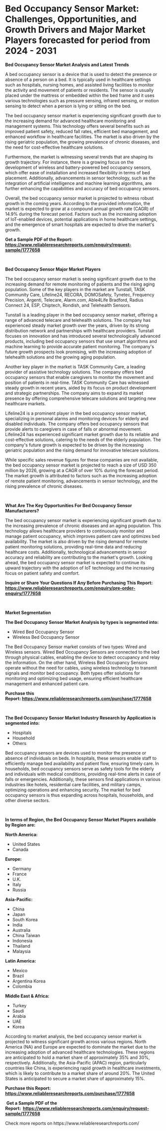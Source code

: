 <p><h1>Bed Occupancy Sensor Market: Challenges, Opportunities, and Growth Drivers and Major Market Players forecasted for period from 2024 - 2031</h1></p><p><strong>Bed Occupancy Sensor Market Analysis and Latest Trends</strong></p>
<p><p>A bed occupancy sensor is a device that is used to detect the presence or absence of a person on a bed. It is typically used in healthcare settings such as hospitals, nursing homes, and assisted living facilities to monitor the activity and movement of patients or residents. The sensor is usually placed under the mattress or embedded within the bed frame and it uses various technologies such as pressure sensing, infrared sensing, or motion sensing to detect when a person is lying or sitting on the bed.</p><p>The bed occupancy sensor market is experiencing significant growth due to the increasing demand for advanced healthcare monitoring and management systems. This technology offers several benefits such as improved patient safety, reduced fall rates, efficient bed management, and enhanced workflow in healthcare facilities. The market is also driven by the rising geriatric population, the growing prevalence of chronic diseases, and the need for cost-effective healthcare solutions.</p><p>Furthermore, the market is witnessing several trends that are shaping its growth trajectory. For instance, there is a growing focus on the development of wireless and battery-powered bed occupancy sensors, which offer ease of installation and increased flexibility in terms of bed placement. Additionally, advancements in sensor technology, such as the integration of artificial intelligence and machine learning algorithms, are further enhancing the capabilities and accuracy of bed occupancy sensors.</p><p>Overall, the bed occupancy sensor market is projected to witness robust growth in the coming years. According to the provided information, the market is expected to grow at a compound annual growth rate (CAGR) of 14.9% during the forecast period. Factors such as the increasing adoption of IoT-enabled devices, potential applications in home healthcare settings, and the emergence of smart hospitals are expected to drive the market's growth.</p></p>
<p><strong>Get a Sample PDF of the Report:&nbsp; <a href="https://www.reliableresearchreports.com/enquiry/request-sample/1777658">https://www.reliableresearchreports.com/enquiry/request-sample/1777658</a></strong></p>
<p>&nbsp;</p>
<p><strong>Bed Occupancy Sensor Major Market Players</strong></p>
<p><p>The bed occupancy sensor market is seeing significant growth due to the increasing demand for remote monitoring of patients and the rising aging population. Some of the key players in the market are Tunstall, TASK Community Care, Lifeline24, RECORA, DOMOSafety, Tynetec, Frequency Precision, Argenti, Telecare, Alarm.com, Able4Life Bradford, Radius Connect 24, ESP, Chiptech, Rondish, and Telehealth Sensors.</p><p>Tunstall is a leading player in the bed occupancy sensor market, offering a range of advanced telecare and telehealth solutions. The company has experienced steady market growth over the years, driven by its strong distribution network and partnerships with healthcare providers. Tunstall focuses on innovation and has introduced several technologically advanced products, including bed occupancy sensors that use smart algorithms and machine learning to provide accurate patient monitoring. The company's future growth prospects look promising, with the increasing adoption of telehealth solutions and the growing aging population.</p><p>Another key player in the market is TASK Community Care, a leading provider of assistive technology solutions. The company offers bed occupancy sensors that enable caregivers to monitor the movement and position of patients in real-time. TASK Community Care has witnessed steady growth in recent years, aided by its focus on product development and strategic partnerships. The company aims to expand its market presence by offering comprehensive telecare solutions and targeting new healthcare markets.</p><p>Lifeline24 is a prominent player in the bed occupancy sensor market, specializing in personal alarms and monitoring devices for elderly and disabled individuals. The company offers bed occupancy sensors that provide alerts to caregivers in case of falls or abnormal movement. Lifeline24 has experienced significant market growth due to its reliable and cost-effective solutions, catering to the needs of the elderly population. The company's future growth is expected to be driven by the increasing geriatric population and the rising demand for innovative telecare solutions.</p><p>While specific sales revenue figures for these companies are not available, the bed occupancy sensor market is projected to reach a size of USD 350 million by 2026, growing at a CAGR of over 10% during the forecast period. The market growth is attributed to factors such as the increasing adoption of remote patient monitoring, advancements in sensor technology, and the rising prevalence of chronic diseases.</p></p>
<p>&nbsp;</p>
<p><strong>What Are The Key Opportunities For Bed Occupancy Sensor Manufacturers?</strong></p>
<p><p>The bed occupancy sensor market is experiencing significant growth due to the increasing prevalence of chronic diseases and an aging population. This technology allows healthcare providers to continuously monitor and manage patient occupancy, which improves patient care and optimizes bed availability. The market is also driven by the rising demand for remote patient monitoring solutions, providing real-time data and reducing healthcare costs. Additionally, technological advancements in sensor accuracy and reliability are contributing to the market's growth. Looking ahead, the bed occupancy sensor market is expected to continue its upward trajectory with the adoption of IoT technology and the increasing focus on patient safety and comfort.</p></p>
<p><strong>Inquire or Share Your Questions If Any Before Purchasing This Report: <a href="https://www.reliableresearchreports.com/enquiry/pre-order-enquiry/1777658">https://www.reliableresearchreports.com/enquiry/pre-order-enquiry/1777658</a></strong></p>
<p>&nbsp;</p>
<p><strong>Market Segmentation</strong></p>
<p><strong>The Bed Occupancy Sensor Market Analysis by types is segmented into:</strong></p>
<p><ul><li>Wired Bed Occupancy Sensor</li><li>Wireless Bed Occupancy Sensor</li></ul></p>
<p><p>The Bed Occupancy Sensor market consists of two types: Wired and Wireless sensors. Wired Bed Occupancy Sensors are connected to the bed through physical cables, enabling the device to detect occupancy and relay the information. On the other hand, Wireless Bed Occupancy Sensors operate without the need for cables, using wireless technology to transmit signals and monitor bed occupancy. Both types offer solutions for monitoring and optimizing bed usage, ensuring efficient healthcare management and enhanced patient care.</p></p>
<p><strong>Purchase this Report:&nbsp;<a href="https://www.reliableresearchreports.com/purchase/1777658">https://www.reliableresearchreports.com/purchase/1777658</a></strong></p>
<p>&nbsp;</p>
<p><strong>The Bed Occupancy Sensor Market Industry Research by Application is segmented into:</strong></p>
<p><ul><li>Hospitals</li><li>Household</li><li>Others</li></ul></p>
<p><p>Bed occupancy sensors are devices used to monitor the presence or absence of individuals on beds. In hospitals, these sensors enable staff to efficiently manage bed availability and patient flow, ensuring timely care. In households, bed occupancy sensors serve as safety tools for the elderly and individuals with medical conditions, providing real-time alerts in case of falls or emergencies. Additionally, these sensors find applications in various industries like hotels, residential care facilities, and military camps, optimizing operations and enhancing security. The market for bed occupancy sensors is thus expanding across hospitals, households, and other diverse sectors.</p></p>
<p>&nbsp;</p>
<p><strong>In terms of Region, the Bed Occupancy Sensor Market Players available by Region are:</strong></p>
<p>
    <p> <strong> North America: </strong>
        <ul>
            <li>United States</li>
            <li>Canada</li>
        </ul>
        </p> 
    <p> <strong> Europe: </strong>
        <ul>
            <li>Germany</li>
            <li>France</li>
            <li>U.K.</li>
            <li>Italy</li>
            <li>Russia</li>
        </ul>
        </p> 
    <p> <strong> Asia-Pacific: </strong>
        <ul>
            <li>China</li>
            <li>Japan</li>
            <li>South Korea</li>
            <li>India</li>
            <li>Australia</li>
            <li>China Taiwan</li>
            <li>Indonesia</li>
            <li>Thailand</li>
            <li>Malaysia</li>
        </ul>
        </p> 
    <p> <strong> Latin America: </strong>
        <ul>
            <li>Mexico</li>
            <li>Brazil</li>
            <li>Argentina Korea</li>
            <li>Colombia</li>
        </ul>
        </p> 
    <p> <strong> Middle East & Africa: </strong>
        <ul>
            <li>Turkey</li>
            <li>Saudi</li>
            <li>Arabia</li>
            <li>UAE</li>
            <li>Korea</li>
        </ul>
    </p>
    </p>
<p><p>According to market analysis, the bed occupancy sensor market is projected to witness significant growth across various regions. North America (NA) and Europe are expected to dominate the market due to the increasing adoption of advanced healthcare technologies. These regions are anticipated to hold a market share of approximately 35% and 30%, respectively. Additionally, the Asia-Pacific (APAC) region, particularly countries like China, is experiencing rapid growth in healthcare investments, which is likely to contribute to a market share of around 20%. The United States is anticipated to secure a market share of approximately 15%.</p></p>
<p><strong>Purchase this Report: <a href="https://www.reliableresearchreports.com/purchase/1777658">https://www.reliableresearchreports.com/purchase/1777658</a></strong></p>
<p>&nbsp;<strong>Get a Sample PDF of the Report:&nbsp;&nbsp;<a href="https://www.reliableresearchreports.com/enquiry/request-sample/1777658">https://www.reliableresearchreports.com/enquiry/request-sample/1777658</a></strong></p>
<p><strong></strong></p>
<p>Check more reports on https://www.reliableresearchreports.com/</p>